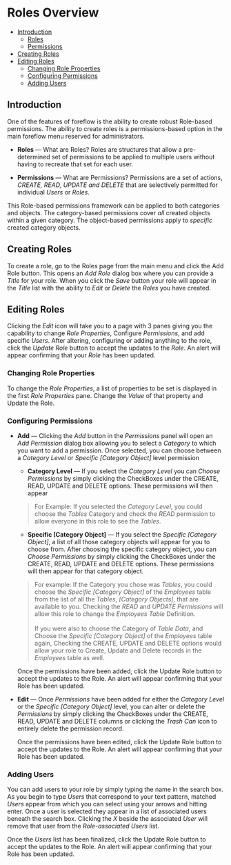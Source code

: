 # Roles Overview

-   [Introduction](#introduction)
    -   [Roles](#roles)
    -   [Permissions](#permissions)
-   [Creating Roles](#creating-roles)
-   [Editing Roles](#editing-roles)
    -   [Changing Role Properties](#changing-role-properties)
    -   [Configuring Permissions](#configuring-permissions)
    -   [Adding Users](#adding-users)

<a name="introduction"></a>

## Introduction

One of the features of foreflow is the ability to create robust Role-based permissions. The ability to create roles is a permissions-based option in the main foreflow menu reserved for administrators. 

<a name="roles"></a>

- **Roles** &mdash; What are Roles?  Roles are structures that allow a pre-determined set of permissions to be applied to multiple users without having to recreate that set for each user.

<a name="Permissions"></a>

- **Permissions** &mdash; What are Permissions? Permissions are a set of actions, _CREATE, READ, UPDATE and DELETE_ that are selectively permitted for individual _Users_ or _Roles_.


This Role-based permissions framework can be applied to both categories and objects. The category-based permissions cover _all_ created objects within a given category. The object-based permissions apply to _specific_ created category objects. 

<a name="creating-roles"></a>

## Creating Roles

To create a role, go to the Roles page from the main menu and click the Add Role button.  This opens an _Add Role_ dialog box where you can provide a _Title_ for your role.  When you click the _Save_ button your role will appear in the _Title_ list with the ability to _Edit_ or _Delete_ the _Roles_ you have created.

<a name="editing-roles"></a>

## Editing Roles

Clicking the _Edit_ icon will take you to a page with 3 panes giving you the capability to change _Role Properties_, Configure _Permissions_, and add specific _Users_.  After altering, configuring or adding anything to the role, click the _Update Role_ button to accept the updates to the _Role_.  An alert will appear confirming that your _Role_ has been updated.

<a name="changing-role-properties"></a>

### Changing Role Properties

To change the _Role Properties_, a list of properties to be set is displayed in the first _Role Properties_ pane.  Change the _Value_ of that property and Update the Role.

<a name="configuring-permissions"></a>

### Configuring Permissions

-   **Add**  &mdash; Clicking the _Add_ button in the _Permissions_ panel will open an _Add Permission_ dialog box allowing you to select a _Category_ to which you want to add a permission.  Once selected, you can choose between a _Category Level_ or _Specific [Category Object]_ level permission 
    
    -   **Category Level**  &mdash; If you select the _Category Level_ you can _Choose Permissions_ by simply clicking the CheckBoxes under the CREATE, READ, UPDATE and DELETE options.  These permissions will then appear

    > For Example: If you selected the _Category Level_, you could choose the _Tables_ Category and check the _READ_ permission to allow everyone in this role to see the _Tables_.
    
    -   **Specific [Category Object]**  &mdash; If you select the _Specific [Category Object]_, a list of all those category objects will appear for you to choose from.  After choosing the specific category object, you can _Choose Permissions_ by simply clicking the CheckBoxes under the CREATE, READ, UPDATE and DELETE options.  These permissions will then appear for that category object.

    > For example: If the Category you chose was _Tables_, you could choose the _Specific [Category Object]_ of the _Employees_ table from the list of all the _Tables_, _[Category Objects]_, that are available to you.  Checking the _READ_ and _UPDATE_ _Permissions_ will allow this role to change the _Employees Table_ Definition.
    > </br></br>If you were also to choose the Category of _Table Data_, and Choose the _Specific [Category Object]_ of the _Employees_ table again, Checking the CREATE, UPDATE and DELETE options would allow your role to Create, Update and Delete records in the _Employees_ table as well.

    Once the permissions have been added, click the Update Role button to accept the updates to the Role. An alert will appear confirming that your Role has been updated.

-   **Edit**  &mdash; Once _Permissions_ have been added for either the _Category Level_ or the _Specific [Category Object]_ level, you can alter or delete the _Permissions_ by simply clicking the CheckBoxes under the CREATE, READ, UPDATE and DELETE columns or clicking the _Trash Can_ icon to entirely delete the permission record.

    Once the permissions have been edited, click the Update Role button to accept the updates to the Role. An alert will appear confirming that your Role has been updated.

<a name="adding-users"></a>

### Adding Users

You can add users to your role by simply typing the name in the search box.  As you begin to type _Users_ that correspond to your text pattern, matched _Users_ appear from which you can select using your arrows and hitting enter.  Once a user is selected they appear in a list of associated users beneath the search box.  Clicking the _X_ beside the associated _User_ will remove that user from the _Role-associated Users_ list.

Once the _Users_ list has been finalized, click the Update Role button to accept the updates to the Role. An alert will appear confirming that your Role has been updated.

